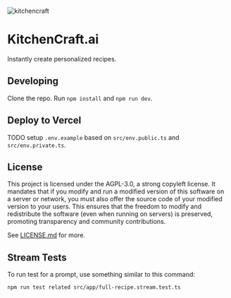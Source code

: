 ![kitchencraft](https://github.com/jonmumm/KitchenCraft/assets/718391/085de972-a71b-4d9b-b5ea-ef463afee322)

# KitchenCraft.ai

Instantly create personalized recipes.

## Developing

Clone the repo. Run `npm install` and `npm run dev`.

## Deploy to Vercel

TODO setup `.env.example` based on `src/env.public.ts` and `src/env.private.ts`.

## License

This project is licensed under the AGPL-3.0, a strong copyleft license. It mandates that if you modify and run a modified version of this software on a server or network, you must also offer the source code of your modified version to your users. This ensures that the freedom to modify and redistribute the software (even when running on servers) is preserved, promoting transparency and community contributions.

See [LICENSE.md](/LICENSE.md) for more.

## Stream Tests

To run test for a prompt, use something similar to this command:
 
```
npm run test related src/app/full-recipe.stream.test.ts
```
